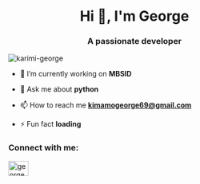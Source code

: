<h1 align="center">Hi 👋, I'm George</h1>
<h3 align="center">A passionate developer</h3>

<p align="left"> <img src="https://komarev.com/ghpvc/?username=karimi-george&label=Profile%20views&color=0e75b6&style=flat" alt="karimi-george" /> </p>

- 🔭 I’m currently working on **MBSID**

- 💬 Ask me about **python**

- 📫 How to reach me **kimamogeorge69@gmail.com**

- ⚡ Fun fact **loading**

<h3 align="left">Connect with me:</h3>
<p align="left">
<a href="https://linkedin.com/in/george karimi" target="blank"><img align="center" src="https://raw.githubusercontent.com/rahuldkjain/github-profile-readme-generator/master/src/images/icons/Social/linked-in-alt.svg" alt="george karimi" height="30" width="40" /></a>
</p>


